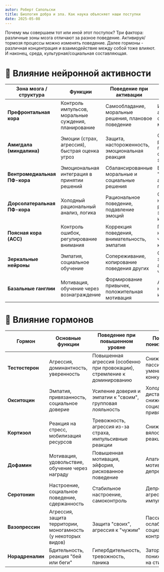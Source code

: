 ```yaml
---
autor: Роберт Сапольски
title: Биология добра и зла. Как наука объясняет наши поступки
date: 2025-05-08
---
```

Почему мы совершаем тот или иной этот поступок? Три фактора: различные зоны мозга отличают за разное поведение. Активируя/тормозя процессы можно изменять поведение. Далее гормоны - различная концентрация и взаимодействие между собой тоже влияют. И наконец, среда, культурная/социальная составляющая.

# 🧠 Влияние нейронной активности

| **Зона мозга / структура**        | **Функции**                                                    | **Поведение при активации**                                     | **Поведение при нарушении**                                      |
|----------------------------------|----------------------------------------------------------------|------------------------------------------------------------------|-------------------------------------------------------------------|
| **Префронтальная кора**          | Контроль импульсов, моральные суждения, планирование           | Самообладание, моральные решения, плановое поведение             | Импульсивность, асоциальность, снижение моральной оценки         |
| **Амигдала (миндалина)**         | Эмоции (страх, агрессия), быстрая оценка угроз                 | Защита, настороженность, эмоциональная реакция                   | Снижение страха, рискованное поведение, отсутствие эмпатии       |
| **Вентромедиальная ПФ-кора**     | Эмоциональная интеграция в принятии решений                    | Сбалансированные моральные и социальные решения                  | Безразличие, "психопатичность", антисоциальное поведение          |
| **Дорсолатеральная ПФ-кора**     | Холодный рациональный анализ, логика                           | Рациональное поведение, подавление эмоций                        | Склонность к необдуманным решениям, эмоциональная импульсивность |
| **Поясная кора (ACC)**           | Контроль ошибок, регулирование внимания                        | Коррекция поведения, внимательность, эмпатия                     | Повтор ошибок, низкая чувствительность к наказанию               |
| **Зеркальные нейроны**           | Эмпатия, социальное обучение                                   | Сопереживание, копирование поведения других                      | Снижение эмпатии, аутистические черты поведения                   |
| **Базальные ганглии**            | Мотивация, обучение через вознаграждение                       | Формирование привычек, положительная мотивация                   | Апатия, неусвоение правил и норм                                  |

# 🧪 Влияние гормонов

| **Гормон**          | **Основные функции**                                          | **Поведение при повышенном уровне**                          | **Поведение при пониженном уровне**                        |
|---------------------|---------------------------------------------------------------|---------------------------------------------------------------|-------------------------------------------------------------|
| **Тестостерон**     | Агрессия, доминантность, уверенность                          | Повышенная агрессия (особенно при провокации), стремление к доминированию | Снижение напора, пассивность, уменьшение конкурентности    |
| **Окситоцин**       | Эмпатия, привязанность, социальное доверие                    | Усиление доверия и эмпатии к "своим", групповая лояльность    | Холодность, дистанцированность, снижение социальной привязанности |
| **Кортизол**        | Реакция на стресс, мобилизация ресурсов                       | Тревожность, агрессия из-за страха, импульсивные реакции      | Снижение энергии, вялость, слабая реакция на угрозу         |
| **Дофамин**         | Мотивация, удовольствие, обучение через награду               | Повышенная мотивация, эйфория, рискованное поведение          | Апатия, отсутствие мотивации, депрессия                     |
| **Серотонин**       | Настроение, социальное поведение, сдержанность                | Стабильное настроение, самоконтроль                           | Депрессия, агрессия, импульсивность                         |
| **Вазопрессин**     | Агрессия, защита территории, моногамность (у некоторых видов) | Защита "своих", агрессия к "чужим"                            | Пассивность, ослабление социального контроля                |
| **Норадреналин**    | Бдительность, реакция "бей или беги"                          | Гипербдительность, тревожность, паника                        | Заторможенность, пониженная реакция на стимулы              |
